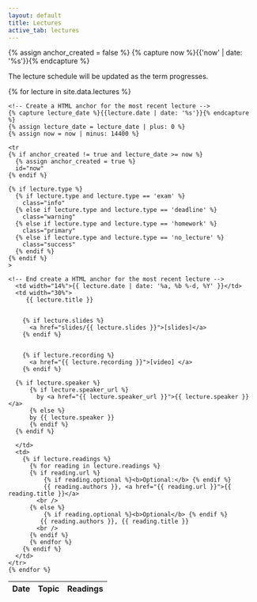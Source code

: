 ```yaml
---
layout: default
title: Lectures
active_tab: lectures
---
```


<!-- Create a HTML anchor for the most recent lecture -->
{% assign anchor_created = false %}
{% capture now %}{{'now' | date: '%s'}}{% endcapture %}
<!-- End create a HTML anchor for the most recent lecture -->


The lecture schedule will be updated as the term progresses. 

<table class="table table-striped">
  <thead>
    <tr>
      <th>Date</th> 
      <th>Topic</th>
      <th>Readings</th>
    </tr>
  </thead>
  <tbody>
    {% for lecture in site.data.lectures %}

    <!-- Create a HTML anchor for the most recent lecture -->
    {% capture lecture_date %}{{lecture.date | date: '%s'}}{% endcapture %}
    {% assign lecture_date = lecture_date | plus: 0 %}
    {% assign now = now | minus: 14400 %}

    <tr
    {% if anchor_created != true and lecture_date >= now %}
      {% assign anchor_created = true %}
      id="now" 
    {% endif %}
    
    {% if lecture.type %}
      {% if lecture.type and lecture.type == 'exam' %}
        class="info" 
      {% else if lecture.type and lecture.type == 'deadline' %}
        class="warning"
      {% else if lecture.type and lecture.type == 'homework' %}
        class="primary"
      {% else if lecture.type and lecture.type == 'no_lecture' %}
        class="success"
      {% endif %}
    {% endif %}
    >

    <!-- End create a HTML anchor for the most recent lecture -->
      <td width="14%">{{ lecture.date | date: '%a, %b %-d, %Y' }}</td>
      <td width="30%">
         {{ lecture.title }} 


        {% if lecture.slides %}
          <a href="slides/{{ lecture.slides }}">[slides]</a>
        {% endif %}


        {% if lecture.recording %}
          <a href="{{ lecture.recording }}">[video] </a>
        {% endif %}

      {% if lecture.speaker %}
          {% if lecture.speaker_url %}
            by <a href="{{ lecture.speaker_url }}">{{ lecture.speaker }}</a> 
          {% else %} 
          by {{ lecture.speaker }}
          {% endif %}
      {% endif %}

      </td>
      <td>
        {% if lecture.readings %} 
          {% for reading in lecture.readings %}
          {% if reading.url %}
              {% if reading.optional %}<b>Optional:</b> {% endif %}
              {{ reading.authors }}, <a href="{{ reading.url }}">{{ reading.title }}</a> 
            <br />
          {% else %}
              {% if reading.optional %}<b>Optional</b> {% endif %}
             {{ reading.authors }}, {{ reading.title }} 
            <br />
          {% endif %}
          {% endfor %}
        {% endif %}
      </td>
    </tr>
    {% endfor %}
    
  </tbody>
</table>

